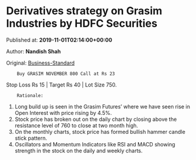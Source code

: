 
# Derivatives strategy on Grasim Industries by HDFC Securities

Published at: **2019-11-01T02:14:00+00:00**

Author: **Nandish Shah**

Original: [Business-Standard](https://www.business-standard.com/article/markets/derivatives-strategy-on-grasim-industries-by-hdfc-securities-119110100147_1.html)


        Buy GRASIM NOVEMBER 800 Call at Rs 23
      
Stop Loss Rs 15 | Target Rs 40 | Lot Size 750.

        Rationale:
      
1) Long build up is seen in the Grasim Futures’ where we have seen rise in Open Interest with price rising by 4.5%.
2) Stock price has broken out on the daily chart by closing above the resistance level of 760 to close at two month high.
3) On the monthly charts, stock price has formed bullish hammer candle stick pattern.
4) Oscillators and Momentum Indicators like RSI and MACD showing strength in the stock on the daily and weekly charts.
